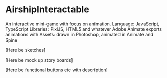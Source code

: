 # AirshipInteractable

An interactive mini-game with focus on animation.
Language: JavaScript, TypeScript
Libraries: PixiJS, HTML5 and whatever Adobe Animate exports animations with
Assets: drawn in Photoshop, animated in Animate and Spine

[Here be sketches]

[Here be mock up story boards]

[Here be functional buttons etc with description]
